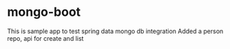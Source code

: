 # mongo-boot
This is sample app to test spring data mongo db integration
Added a person repo, api for create and list
